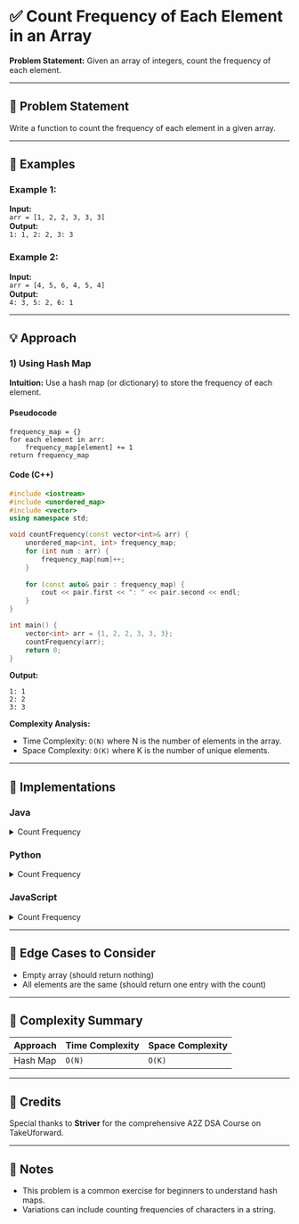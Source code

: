 # ✅ Count Frequency of Each Element in an Array

**Problem Statement:** Given an array of integers, count the frequency of each element.

---

## 📌 Problem Statement

Write a function to count the frequency of each element in a given array.

---

## 🧪 Examples

### Example 1:
**Input:**  
`arr = [1, 2, 2, 3, 3, 3]`  
**Output:**  
`1: 1, 2: 2, 3: 3`

### Example 2:
**Input:**  
`arr = [4, 5, 6, 4, 5, 4]`  
**Output:**  
`4: 3, 5: 2, 6: 1`

---

## 💡 Approach

### 1) Using Hash Map

**Intuition:** Use a hash map (or dictionary) to store the frequency of each element.

#### Pseudocode
```
frequency_map = {}
for each element in arr:
    frequency_map[element] += 1
return frequency_map
```

#### Code (C++)
```cpp
#include <iostream>
#include <unordered_map>
#include <vector>
using namespace std;

void countFrequency(const vector<int>& arr) {
    unordered_map<int, int> frequency_map;
    for (int num : arr) {
        frequency_map[num]++;
    }
    
    for (const auto& pair : frequency_map) {
        cout << pair.first << ": " << pair.second << endl;
    }
}

int main() {
    vector<int> arr = {1, 2, 2, 3, 3, 3};
    countFrequency(arr);
    return 0;
}
```

**Output:**
```
1: 1
2: 2
3: 3
```

**Complexity Analysis:**
- Time Complexity: `O(N)` where N is the number of elements in the array.
- Space Complexity: `O(K)` where K is the number of unique elements.

---

## 🧷 Implementations

### Java

<details>
<summary>Count Frequency</summary>

```java
import java.util.HashMap;

public class Main {
    static void countFrequency(int[] arr) {
        HashMap<Integer, Integer> frequencyMap = new HashMap<>();
        for (int num : arr) {
            frequencyMap.put(num, frequencyMap.getOrDefault(num, 0) + 1);
        }
        
        for (var entry : frequencyMap.entrySet()) {
            System.out.println(entry.getKey() + ": " + entry.getValue());
        }
    }

    public static void main(String[] args) {
        int[] arr = {1, 2, 2, 3, 3, 3};
        countFrequency(arr);
    }
}
```

</details>

### Python

<details>
<summary>Count Frequency</summary>

```python
def count_frequency(arr):
    frequency_map = {}
    for num in arr:
        frequency_map[num] = frequency_map.get(num, 0) + 1
    
    for key, value in frequency_map.items():
        print(f"{key}: {value}")

arr = [1, 2, 2, 3, 3, 3]
count_frequency(arr)
```

</details>

### JavaScript

<details>
<summary>Count Frequency</summary>

```javascript
function countFrequency(arr) {
    const frequencyMap = {};
    arr.forEach(num => {
        frequencyMap[num] = (frequencyMap[num] || 0) + 1;
    });
    
    for (const [key, value] of Object.entries(frequencyMap)) {
        console.log(`${key}: ${value}`);
    }
}

const arr = [1, 2, 2, 3, 3, 3];
countFrequency(arr);
```

</details>

---

## 🧭 Edge Cases to Consider

* Empty array (should return nothing)
* All elements are the same (should return one entry with the count)

---

## 🧾 Complexity Summary

| Approach      | Time Complexity | Space Complexity |
| ------------- | --------------- | ---------------- |
| Hash Map      | `O(N)`          | `O(K)`           |

---

## 🙌 Credits

Special thanks to **Striver** for the comprehensive A2Z DSA Course on TakeUforward.

---

## 📣 Notes

* This problem is a common exercise for beginners to understand hash maps.
* Variations can include counting frequencies of characters in a string.
